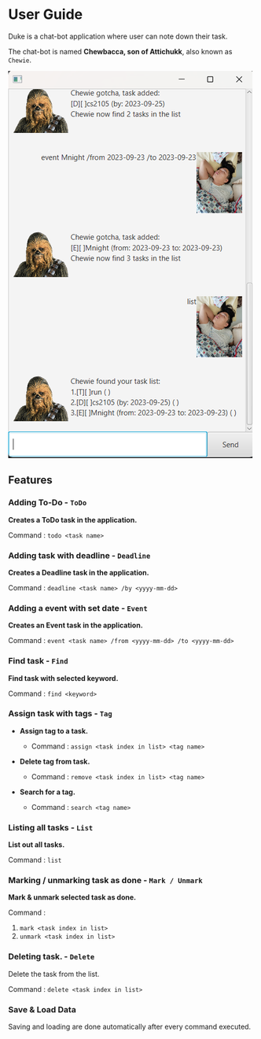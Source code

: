 # User Guide
Duke is a chat-bot application where user can note down their task.

The chat-bot is named **Chewbacca, son of Attichukk**, also known as `Chewie`.

![Ui.png](Ui.png)

## Features 

### Adding To-Do - `ToDo` 

**Creates a ToDo task in the application.**

Command : `todo <task name>`

### Adding task with deadline - `Deadline`

**Creates a Deadline task in the application.**

Command : `deadline <task name> /by <yyyy-mm-dd>`

### Adding a event with set date - `Event`

**Creates an Event task in the application.**

Command : `event <task name> /from <yyyy-mm-dd> /to <yyyy-mm-dd>`

### Find task - `Find`

**Find task with selected keyword.**

Command : `find <keyword>`

### Assign task with tags - `Tag`

* **Assign tag to a task.**
  * Command : `assign <task index in list> <tag name>`
  

* **Delete tag from task.**
  * Command : `remove <task index in list> <tag name>`


* **Search for a tag.**
  * Command : `search <tag name>`


### Listing all tasks - `List`

**List out all tasks.**

Command : `list`

### Marking / unmarking task as done - `Mark / Unmark`

**Mark & unmark selected task as done.**

Command :
1. `mark <task index in list>`
2. `unmark <task index in list>`

### Deleting task. - `Delete`

Delete the task from the list.

Command : `delete <task index in list>`

### Save & Load Data

Saving and loading are done automatically after every command executed.


